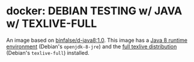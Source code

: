 # docker: DEBIAN TESTING w/ JAVA w/ TEXLIVE-FULL
An image based on [binfalse/d-java8:1.0](https://registry.hub.docker.com/u/binfalse/d-java8/). This image has a [Java 8 runtime environment](http://openjdk.java.net/projects/jdk8/) (Debian's `openjdk-8-jre`) and the [full texlive distribution](http://www.tug.org/texlive/) (Debian's `texlive-full`) installed.
